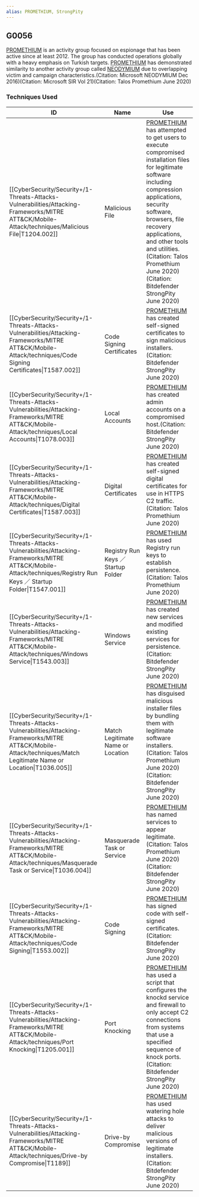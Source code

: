 ```yaml
---
alias: PROMETHIUM, StrongPity
---
```


## G0056

[PROMETHIUM](https://attack.mitre.org/groups/G0056) is an activity group focused on espionage that has been active since at least 2012. The group has conducted operations globally with a heavy emphasis on Turkish targets. [PROMETHIUM](https://attack.mitre.org/groups/G0056) has demonstrated similarity to another activity group called [NEODYMIUM](https://attack.mitre.org/groups/G0055) due to overlapping victim and campaign characteristics.(Citation: Microsoft NEODYMIUM Dec 2016)(Citation: Microsoft SIR Vol 21)(Citation: Talos Promethium June 2020)


### Techniques Used

| ID | Name | Use |
| --- | --- | --- |
| [[CyberSecurity/Security+/1-Threats-Attacks-Vulnerabilities/Attacking-Frameworks/MITRE ATT&CK/Mobile-Attack/techniques/Malicious File\|T1204.002]] | Malicious File | [PROMETHIUM](https://attack.mitre.org/groups/G0056) has attempted to get users to execute compromised installation files for legitimate software including compression applications, security software, browsers, file recovery applications, and other tools and utilities.(Citation: Talos Promethium June 2020)(Citation: Bitdefender StrongPity June 2020) |
| [[CyberSecurity/Security+/1-Threats-Attacks-Vulnerabilities/Attacking-Frameworks/MITRE ATT&CK/Mobile-Attack/techniques/Code Signing Certificates\|T1587.002]] | Code Signing Certificates | [PROMETHIUM](https://attack.mitre.org/groups/G0056) has created self-signed certificates to sign malicious installers.(Citation: Bitdefender StrongPity June 2020) |
| [[CyberSecurity/Security+/1-Threats-Attacks-Vulnerabilities/Attacking-Frameworks/MITRE ATT&CK/Mobile-Attack/techniques/Local Accounts\|T1078.003]] | Local Accounts | [PROMETHIUM](https://attack.mitre.org/groups/G0056) has created admin accounts on a compromised host.(Citation: Bitdefender StrongPity June 2020) |
| [[CyberSecurity/Security+/1-Threats-Attacks-Vulnerabilities/Attacking-Frameworks/MITRE ATT&CK/Mobile-Attack/techniques/Digital Certificates\|T1587.003]] | Digital Certificates | [PROMETHIUM](https://attack.mitre.org/groups/G0056) has created self-signed digital certificates for use in HTTPS C2 traffic.(Citation: Talos Promethium June 2020) |
| [[CyberSecurity/Security+/1-Threats-Attacks-Vulnerabilities/Attacking-Frameworks/MITRE ATT&CK/Mobile-Attack/techniques/Registry Run Keys ／ Startup Folder\|T1547.001]] | Registry Run Keys ／ Startup Folder | [PROMETHIUM](https://attack.mitre.org/groups/G0056) has used Registry run keys to establish persistence.(Citation: Talos Promethium June 2020) |
| [[CyberSecurity/Security+/1-Threats-Attacks-Vulnerabilities/Attacking-Frameworks/MITRE ATT&CK/Mobile-Attack/techniques/Windows Service\|T1543.003]] | Windows Service | [PROMETHIUM](https://attack.mitre.org/groups/G0056) has created new services and modified existing services for persistence.(Citation: Bitdefender StrongPity June 2020) |
| [[CyberSecurity/Security+/1-Threats-Attacks-Vulnerabilities/Attacking-Frameworks/MITRE ATT&CK/Mobile-Attack/techniques/Match Legitimate Name or Location\|T1036.005]] | Match Legitimate Name or Location | [PROMETHIUM](https://attack.mitre.org/groups/G0056) has disguised malicious installer files by bundling them with legitimate software installers.(Citation: Talos Promethium June 2020)(Citation: Bitdefender StrongPity June 2020) |
| [[CyberSecurity/Security+/1-Threats-Attacks-Vulnerabilities/Attacking-Frameworks/MITRE ATT&CK/Mobile-Attack/techniques/Masquerade Task or Service\|T1036.004]] | Masquerade Task or Service | [PROMETHIUM](https://attack.mitre.org/groups/G0056) has named services to appear legitimate.(Citation: Talos Promethium June 2020)(Citation: Bitdefender StrongPity June 2020) |
| [[CyberSecurity/Security+/1-Threats-Attacks-Vulnerabilities/Attacking-Frameworks/MITRE ATT&CK/Mobile-Attack/techniques/Code Signing\|T1553.002]] | Code Signing | [PROMETHIUM](https://attack.mitre.org/groups/G0056) has signed code with self-signed certificates.(Citation: Bitdefender StrongPity June 2020) |
| [[CyberSecurity/Security+/1-Threats-Attacks-Vulnerabilities/Attacking-Frameworks/MITRE ATT&CK/Mobile-Attack/techniques/Port Knocking\|T1205.001]] | Port Knocking | [PROMETHIUM](https://attack.mitre.org/groups/G0056) has used a script that configures the knockd service and firewall to only accept C2 connections from systems that use a specified sequence of knock ports.(Citation: Bitdefender StrongPity June 2020) |
| [[CyberSecurity/Security+/1-Threats-Attacks-Vulnerabilities/Attacking-Frameworks/MITRE ATT&CK/Mobile-Attack/techniques/Drive-by Compromise\|T1189]] | Drive-by Compromise | [PROMETHIUM](https://attack.mitre.org/groups/G0056) has used watering hole attacks to deliver malicious versions of legitimate installers.(Citation: Bitdefender StrongPity June 2020) |
